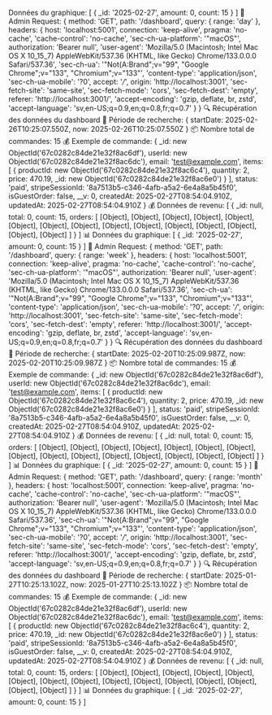 Données du graphique: [ { _id: '2025-02-27', amount: 0, count: 15 } ]
📝 Admin Request: {
  method: 'GET',
  path: '/dashboard',
  query: { range: 'day' },
  headers: {
    host: 'localhost:5001',
    connection: 'keep-alive',
    pragma: 'no-cache',
    'cache-control': 'no-cache',
    'sec-ch-ua-platform': '"macOS"',
    authorization: 'Bearer null',
    'user-agent': 'Mozilla/5.0 (Macintosh; Intel Mac OS X 10_15_7) AppleWebKit/537.36 (KHTML, like Gecko) Chrome/133.0.0.0 Safari/537.36',
    'sec-ch-ua': '"Not(A:Brand";v="99", "Google Chrome";v="133", "Chromium";v="133"',
    'content-type': 'application/json',
    'sec-ch-ua-mobile': '?0',
    accept: '*/*',
    origin: 'http://localhost:3001',
    'sec-fetch-site': 'same-site',
    'sec-fetch-mode': 'cors',
    'sec-fetch-dest': 'empty',
    referer: 'http://localhost:3001/',
    'accept-encoding': 'gzip, deflate, br, zstd',
    'accept-language': 'sv,en-US;q=0.9,en;q=0.8,fr;q=0.7'
  }
}
🔍 Récupération des données du dashboard
📅 Période de recherche: { startDate: 2025-02-26T10:25:07.550Z, now: 2025-02-26T10:25:07.550Z }
📦 Nombre total de commandes: 15
💰 Exemple de commande: {
  _id: new ObjectId('67c0282c84de21e32f8ac6df'),
  userId: new ObjectId('67c0282c84de21e32f8ac6dc'),
  email: 'test@example.com',
  items: [
    {
      productId: new ObjectId('67c0282c84de21e32f8ac6c4'),
      quantity: 2,
      price: 470.19,
      _id: new ObjectId('67c0282c84de21e32f8ac6e0')
    }
  ],
  status: 'paid',
  stripeSessionId: '8a7513b5-c346-4afb-a5a2-6e4a8a5b45f0',
  isGuestOrder: false,
  __v: 0,
  createdAt: 2025-02-27T08:54:04.910Z,
  updatedAt: 2025-02-27T08:54:04.910Z
}
💰 Données de revenu: [
  {
    _id: null,
    total: 0,
    count: 15,
    orders: [
      [Object], [Object],
      [Object], [Object],
      [Object], [Object],
      [Object], [Object],
      [Object], [Object],
      [Object], [Object],
      [Object], [Object],
      [Object]
    ]
  }
]
📊 Données du graphique: [ { _id: '2025-02-27', amount: 0, count: 15 } ]
📝 Admin Request: {
  method: 'GET',
  path: '/dashboard',
  query: { range: 'week' },
  headers: {
    host: 'localhost:5001',
    connection: 'keep-alive',
    pragma: 'no-cache',
    'cache-control': 'no-cache',
    'sec-ch-ua-platform': '"macOS"',
    authorization: 'Bearer null',
    'user-agent': 'Mozilla/5.0 (Macintosh; Intel Mac OS X 10_15_7) AppleWebKit/537.36 (KHTML, like Gecko) Chrome/133.0.0.0 Safari/537.36',
    'sec-ch-ua': '"Not(A:Brand";v="99", "Google Chrome";v="133", "Chromium";v="133"',
    'content-type': 'application/json',
    'sec-ch-ua-mobile': '?0',
    accept: '*/*',
    origin: 'http://localhost:3001',
    'sec-fetch-site': 'same-site',
    'sec-fetch-mode': 'cors',
    'sec-fetch-dest': 'empty',
    referer: 'http://localhost:3001/',
    'accept-encoding': 'gzip, deflate, br, zstd',
    'accept-language': 'sv,en-US;q=0.9,en;q=0.8,fr;q=0.7'
  }
}
🔍 Récupération des données du dashboard
📅 Période de recherche: { startDate: 2025-02-20T10:25:09.987Z, now: 2025-02-20T10:25:09.987Z }
📦 Nombre total de commandes: 15
💰 Exemple de commande: {
  _id: new ObjectId('67c0282c84de21e32f8ac6df'),
  userId: new ObjectId('67c0282c84de21e32f8ac6dc'),
  email: 'test@example.com',
  items: [
    {
      productId: new ObjectId('67c0282c84de21e32f8ac6c4'),
      quantity: 2,
      price: 470.19,
      _id: new ObjectId('67c0282c84de21e32f8ac6e0')
    }
  ],
  status: 'paid',
  stripeSessionId: '8a7513b5-c346-4afb-a5a2-6e4a8a5b45f0',
  isGuestOrder: false,
  __v: 0,
  createdAt: 2025-02-27T08:54:04.910Z,
  updatedAt: 2025-02-27T08:54:04.910Z
}
💰 Données de revenu: [
  {
    _id: null,
    total: 0,
    count: 15,
    orders: [
      [Object], [Object],
      [Object], [Object],
      [Object], [Object],
      [Object], [Object],
      [Object], [Object],
      [Object], [Object],
      [Object], [Object],
      [Object]
    ]
  }
]
📊 Données du graphique: [ { _id: '2025-02-27', amount: 0, count: 15 } ]
📝 Admin Request: {
  method: 'GET',
  path: '/dashboard',
  query: { range: 'month' },
  headers: {
    host: 'localhost:5001',
    connection: 'keep-alive',
    pragma: 'no-cache',
    'cache-control': 'no-cache',
    'sec-ch-ua-platform': '"macOS"',
    authorization: 'Bearer null',
    'user-agent': 'Mozilla/5.0 (Macintosh; Intel Mac OS X 10_15_7) AppleWebKit/537.36 (KHTML, like Gecko) Chrome/133.0.0.0 Safari/537.36',
    'sec-ch-ua': '"Not(A:Brand";v="99", "Google Chrome";v="133", "Chromium";v="133"',
    'content-type': 'application/json',
    'sec-ch-ua-mobile': '?0',
    accept: '*/*',
    origin: 'http://localhost:3001',
    'sec-fetch-site': 'same-site',
    'sec-fetch-mode': 'cors',
    'sec-fetch-dest': 'empty',
    referer: 'http://localhost:3001/',
    'accept-encoding': 'gzip, deflate, br, zstd',
    'accept-language': 'sv,en-US;q=0.9,en;q=0.8,fr;q=0.7'
  }
}
🔍 Récupération des données du dashboard
📅 Période de recherche: { startDate: 2025-01-27T10:25:13.102Z, now: 2025-01-27T10:25:13.102Z }
📦 Nombre total de commandes: 15
💰 Exemple de commande: {
  _id: new ObjectId('67c0282c84de21e32f8ac6df'),
  userId: new ObjectId('67c0282c84de21e32f8ac6dc'),
  email: 'test@example.com',
  items: [
    {
      productId: new ObjectId('67c0282c84de21e32f8ac6c4'),
      quantity: 2,
      price: 470.19,
      _id: new ObjectId('67c0282c84de21e32f8ac6e0')
    }
  ],
  status: 'paid',
  stripeSessionId: '8a7513b5-c346-4afb-a5a2-6e4a8a5b45f0',
  isGuestOrder: false,
  __v: 0,
  createdAt: 2025-02-27T08:54:04.910Z,
  updatedAt: 2025-02-27T08:54:04.910Z
}
💰 Données de revenu: [
  {
    _id: null,
    total: 0,
    count: 15,
    orders: [
      [Object], [Object],
      [Object], [Object],
      [Object], [Object],
      [Object], [Object],
      [Object], [Object],
      [Object], [Object],
      [Object], [Object],
      [Object]
    ]
  }
]
📊 Données du graphique: [ { _id: '2025-02-27', amount: 0, count: 15 } ]
